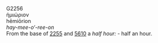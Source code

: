 <body>
  <p>G2256<br>  ἡμιώριον  <br> hēmiōrion  <br><i>hay-mee-o‘-ree-on </i><br>From the base of <a href="g2255.htm">2255</a> and <a href="g5610.htm">5610</a>  a <i>half</i> <i>hour:</i> - half an hour.<br></p>
 </body>
